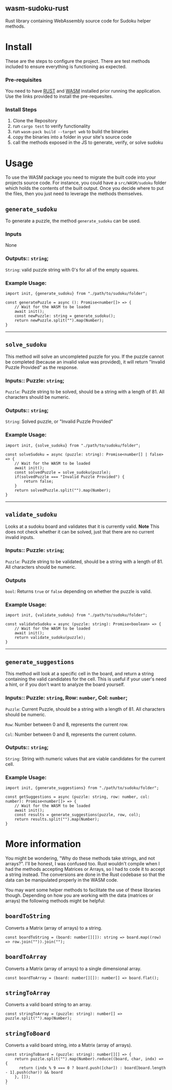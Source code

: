 ## wasm-sudoku-rust
Rust library containing WebAssembly source code for Sudoku helper methods.

# Install
These are the steps to configure the project. There are test methods included to ensure everything is functioning as expected.
### Pre-requisites
You need to have [RUST](https://www.rust-lang.org/tools/install) and [WASM](https://rustwasm.github.io/docs/book/game-of-life/setup.html) installed prior running the application. Use the links provided to install the pre-requesites.
### Install Steps
1. Clone the Repository
3. run `cargo test` to verify functionality
4. run `wasm-pack build --target web` to build the binaries
5. copy the binaries into a folder in your site's source code
6. call the methods exposed in the JS to generate, verify, or solve sudoku

# Usage
To use the WASM package you need to migrate the built code into your projects source code. For instance, you could have a `src/WASM/sudoku` folder which holds the contents of the built output. Once you decide where to put the files, then you just need to leverage the methods themselves.

## `generate_sudoku`
To generate a puzzle, the method `generate_sudoku` can be used.
### Inputs
None
### Outputs:: `string`;
`String`: valid puzzle string with 0's for all of the empty squares.

### Example Usage:
```
import init, {generate_sudoku} from "./path/to/sudoku/folder";

const generatePuzzle = async (): Promise<number[]> => {
    // Wait for the WASM to be loaded
    await init();
    const newPuzzle: string = generate_sudoku();
    return newPuzzle.split("").map(Number);
}
```
---
## `solve_sudoku`
This method will solve an uncompleted puzzle for you. If the puzzle cannot be completed (because an invalid value was provided), it will return "Invalid Puzzle Provided" as the response.

### Inputs:: Puzzle: `string`;
`Puzzle`: Puzzle string to be solved, should be a string with a length of 81. All characters should be numeric.

### Outputs:: `string`;
`String`: Solved puzzle, or "Invalid Puzzle Provided"

### Example Usage:
```
import init, {solve_sudoku} from "./path/to/sudoku/folder";

const solveSudoku = async (puzzle: string): Promise<number[] | false> => {
    // Wait for the WASM to be loaded
    await init();
    const solvedPuzzle = solve_sudoku(puzzle);
    if(solvedPuzzle === "Invalid Puzzle Provided") {
        return false;
    }
    return solvedPuzzle.split("").map(Number);
}
```
---
## `validate_sudoku`
Looks at a sudoku board and validates that it is currently valid. **Note** This does not check whether it can be solved, just that there are no current invalid inputs.

### Inputs:: Puzzle: `string`;
`Puzzle`: Puzzle string to be validated, should be a string with a length of 81. All characters should be numeric.

### Outputs
`bool`: Returns `true` or `false` depending on whether the puzzle is valid.

### Example Usage:
```
import init, {validate_sudoku} from "./path/to/sudoku/folder";

const validateSudoku = async (puzzle: string): Promise<boolean> => {
    // Wait for the WASM to be loaded
    await init();
    return validate_sudoku(puzzle);
}
```
---
## `generate_suggestions`
This method will look at a specific cell in the board, and return a string containing the valid candidates for the cell. This is useful if your user's need a hint, or if you don't want to analyze the board yourself.

### Inputs:: Puzzle: `string`, Row: `number`, Col: `number`;
`Puzzle`: Current Puzzle, should be a string with a length of 81. All characters should be numeric.

`Row`: Number between 0 and 8, represents the current row.

`Col`: Number between 0 and 8, represents the current column.

### Outputs:: `string`;
`String`: String with numeric values that are viable candidates for the current cell.

### Example Usage:
```
import init, {generate_suggestions} from "./path/to/sudoku/folder";

const getSuggestions = async (puzzle: string, row: number, col: number): Promise<number[]> => {
    // Wait for the WASM to be loaded
    await init();
    const results = generate_suggestions(puzzle, row, col);
    return results.split("").map(Number);
}
```
# More information
You might be wondering, "Why do these methods take strings, and not arrays?". I'll be honest, I was confused too. Rust wouldn't compile when I had the methods accepting Matrices or Arrays, so I had to code it to accept a string instead. The conversions are done in the Rust codebase so that the data can be manipulated properly in the WASM code.

You may want some helper methods to facilitate the use of these libraries though. Depending on how you are working with the data (matrices or arrays) the following methods might be helpful:

## `boardToString`
Converts a Matrix (array of arrays) to a string.
```
const boardToString = (board: number[][]): string => board.map((row) => row.join("")).join("");
```
## `boardToArray`
Converts a Matrix (array of arrays) to a single dimensional array.
```
const boardToArray = (board: number[][]): number[] => board.flat();
```

## `stringToArray`
Converts a valid board string to an array.
```
const stringToArray = (puzzle: string): number[] => puzzle.split("").map(Number);
```

## `stringToBoard`
Converts a valid board string, into a Matrix (array of arrays).
```
const stringToBoard = (puzzle: string): number[][] => {
    return puzzle.split("").map(Number).reduce((board, char, indx) => {
      return (indx % 9 === 0 ? board.push([char]) : board[board.length - 1].push(char)) && board
    }, []);
}
`